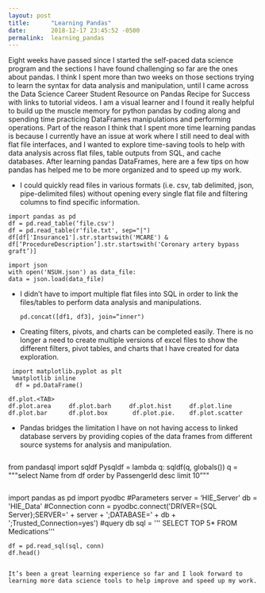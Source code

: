 ```yaml
---
layout: post
title:      "Learning Pandas"
date:       2018-12-17 23:45:52 -0500
permalink:  learning_pandas
---
```



Eight weeks have passed since I started the self-paced data science program and the sections I have found challenging so far are the ones about pandas.  I think I spent more than two weeks on those sections trying to learn the syntax for data analysis and manipulation, until I came across the Data Science Career Student Resource on Pandas Recipe for Success with links to tutorial videos.  I am a visual learner and I found it really helpful to build up the muscle memory for python pandas by coding along and spending time practicing DataFrames manipulations and performing operations. Part of the reason I think that I spent more time learning pandas is because I currently have an issue at work where I still need to deal with flat file interfaces, and I wanted to explore time-saving tools to help with data analysis across flat files, table outputs from SQL, and cache databases.  After learning pandas DataFrames, here are a few tips on how pandas has helped me to be more organized and to speed up my work.

* I could quickly read files in various formats (i.e. csv, tab delimited, json, pipe-delimited files) without opening every single flat file and filtering columns to find specific information.
    
 ```
import pandas as pd 
 df = pd.read_table(‘file.csv')
 df = pd.read_table(r'file.txt', sep="|")
 df[df['Insurance1'].str.startswith('MCARE') & df[‘ProcedureDescription’].str.startswith('Coronary artery bypass graft’)]

 import json
 with open('NSUH.json') as data_file:    
data = json.load(data_file)
```

* I didn’t have to import multiple flat files into SQL in order to link the files/tables to perform data analysis and manipulations. 
     
   `pd.concat([df1, df3], join=“inner")`

* Creating filters, pivots, and charts can be completed easily. There is no longer a need to create multiple versions of excel files to show the different filters, pivot tables, and charts that I have created for data exploration. 

 ```
  import matplotlib.pyplot as plt
  %matplotlib inline
   df = pd.DataFrame()

df.plot.<TAB>
df.plot.area     df.plot.barh     df.plot.hist     df.plot.line     
df.plot.bar      df.plot.box       df.plot.pie.    df.plot.scatter
```

* Pandas bridges the limitation I have on not having access to linked database servers by providing copies of the data frames from different source systems for analysis and manipulation.

   ```
from pandasql import sqldf
   Pysqldf = lambda q: sqldf(q, globals())
   q = """select Name from df order by PassengerId desc limit 10”""
```

```
import pandas as pd 
    import pyodbc
    #Parameters
    server = ‘HIE_Server'
    db = 'HIE_Data'
    #Connection
   conn = pyodbc.connect('DRIVER={SQL Server};SERVER=' + server + ';DATABASE=' + db + ';Trusted_Connection=yes')
    #query db
    sql = ''' SELECT TOP 5* 
    FROM Medications'''
    
    df = pd.read_sql(sql, conn)
    df.head()
```
   
It’s been a great learning experience so far and I look forward to learning more data science tools to help improve and speed up my work.
